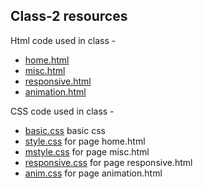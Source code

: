 ## Class-2 resources

Html code used in class - 

* [home.html](./home.html) 
* [misc.html](./misc.html)
* [responsive.html](./responsive.html) 
* [animation.html](./animation.html)


CSS code used in class - 

* [basic.css](./basic.css) basic css 
* [style.css](./style.css) for page home.html
* [mstyle.css](./mstyle.css) for page misc.html
* [responsive.css](./responsive.css) for page responsive.html
* [anim.css](./anim.css)  for page animation.html 